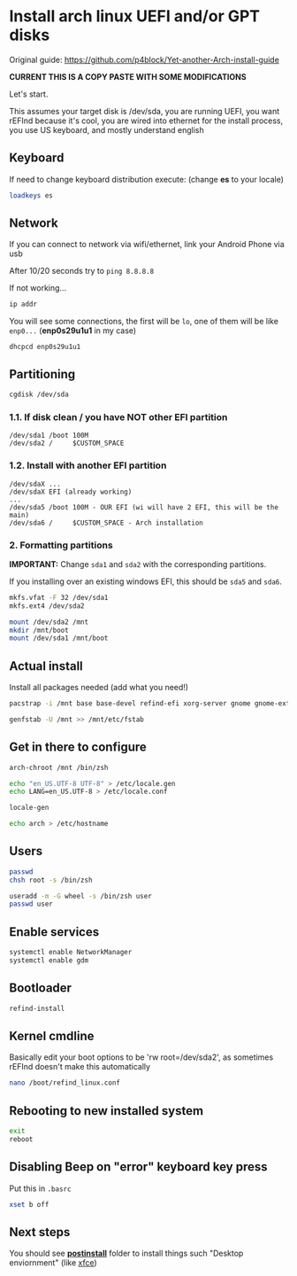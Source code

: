 # Install arch linux UEFI and/or GPT disks

Original guide: https://github.com/p4block/Yet-another-Arch-install-guide

**CURRENT THIS IS A COPY PASTE WITH SOME MODIFICATIONS**


Let's start. 

This assumes your target disk is /dev/sda, you are running UEFI, you want rEFInd because it's cool, you are wired into ethernet for the install process, you use US keyboard, and mostly understand english


## Keyboard

If need to change keyboard distribution execute: (change **es** to your locale)
```bash
loadkeys es
```

## Network

If you can connect to network via wifi/ethernet, link your Android Phone via usb

After 10/20 seconds try to ```ping 8.8.8.8```

If not working...

```bash
ip addr
```

You will see some connections, the first will be ```lo```, one of them will be like ```enp0...``` (**enp0s29u1u1** in my case)

```
dhcpcd enp0s29u1u1
```


## Partitioning

```bash
cgdisk /dev/sda
```
### 1.1. If disk clean / you have NOT other EFI partition

	/dev/sda1 /boot 100M
	/dev/sda2 /     $CUSTOM_SPACE

### 1.2. Install with another EFI partition

	/dev/sdaX ...
	/dev/sdaX EFI (already working)
	...
	/dev/sda5 /boot 100M - OUR EFI (wi will have 2 EFI, this will be the main)
	/dev/sda6 /		$CUSTOM_SPACE - Arch installation

### 2. Formatting partitions

**IMPORTANT:** Change `sda1` and `sda2` with the corresponding partitions.

If you installing over an existing windows EFI, this should be `sda5` and `sda6`.

```bash
mkfs.vfat -F 32 /dev/sda1
mkfs.ext4 /dev/sda2

mount /dev/sda2 /mnt
mkdir /mnt/boot
mount /dev/sda1 /mnt/boot
```

## Actual install
Install all packages needed (add what you need!)

```bash
pacstrap -i /mnt base base-devel refind-efi xorg-server gnome gnome-extra firefox networkmanager htop zsh grml-zsh-config

genfstab -U /mnt >> /mnt/etc/fstab 
```

## Get in there to configure

```bash
arch-chroot /mnt /bin/zsh

echo "en_US.UTF-8 UTF-8" > /etc/locale.gen
echo LANG=en_US.UTF-8 > /etc/locale.conf

locale-gen

echo arch > /etc/hostname
```

## Users

```bash
passwd
chsh root -s /bin/zsh

useradd -m -G wheel -s /bin/zsh user
passwd user
``` 
## Enable services

```bash
systemctl enable NetworkManager
systemctl enable gdm
```

## Bootloader

```bash
refind-install 
```

## Kernel cmdline
Basically edit your boot options to be 'rw root=/dev/sda2', as sometimes rEFInd doesn't make this automatically

```bash
nano /boot/refind_linux.conf 
```

## Rebooting to new installed system

```bash
exit
reboot
```

## Disabling Beep on "error" keyboard key press

Put this in `.basrc`

```bash
xset b off 
```

## Next steps
You should see **[postinstall](postinstall/)** folder to install things such "Desktop enviornment" (like [xfce](postinstall/Desktop-xfce.md))

